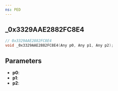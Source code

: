 ```yaml
---
ns: PED
---
```

## _0x3329AAE2882FC8E4

```c
// 0x3329AAE2882FC8E4
void _0x3329AAE2882FC8E4(Any p0, Any p1, Any p2);
```

## Parameters
* **p0**:
* **p1**:
* **p2**:
